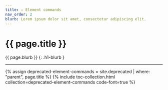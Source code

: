 ```yaml
---
title: ⚠ Element commands
nav_order: 2
blurb: Lorem ipsum dolor sit amet, consectetur adipiscing elit.
--- 
```


# {{ page.title }}

{{ page.blurb }}
{: .h1-blurb }

---

{% assign deprecated-element-commands = site.deprecated | where: "parent", page.title %}
{% include toc-collection.html collection=deprecated-element-commands code-font=true %}
